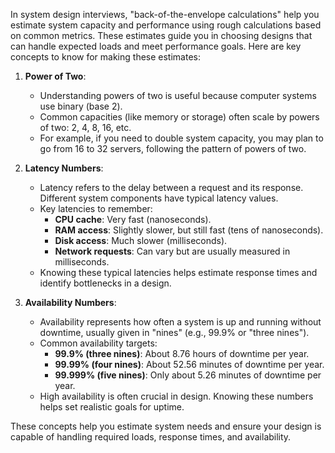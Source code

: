 In system design interviews, "back-of-the-envelope calculations" help you estimate system capacity and performance using rough calculations based on common metrics. These estimates guide you in choosing designs that can handle expected loads and meet performance goals. Here are key concepts to know for making these estimates:

1. **Power of Two**:
   - Understanding powers of two is useful because computer systems use binary (base 2). 
   - Common capacities (like memory or storage) often scale by powers of two: 2, 4, 8, 16, etc.
   - For example, if you need to double system capacity, you may plan to go from 16 to 32 servers, following the pattern of powers of two.

2. **Latency Numbers**:
   - Latency refers to the delay between a request and its response. Different system components have typical latency values.
   - Key latencies to remember:
     - **CPU cache**: Very fast (nanoseconds).
     - **RAM access**: Slightly slower, but still fast (tens of nanoseconds).
     - **Disk access**: Much slower (milliseconds).
     - **Network requests**: Can vary but are usually measured in milliseconds.
   - Knowing these typical latencies helps estimate response times and identify bottlenecks in a design.

3. **Availability Numbers**:
   - Availability represents how often a system is up and running without downtime, usually given in "nines" (e.g., 99.9% or "three nines").
   - Common availability targets:
     - **99.9% (three nines)**: About 8.76 hours of downtime per year.
     - **99.99% (four nines)**: About 52.56 minutes of downtime per year.
     - **99.999% (five nines)**: Only about 5.26 minutes of downtime per year.
   - High availability is often crucial in design. Knowing these numbers helps set realistic goals for uptime.

These concepts help you estimate system needs and ensure your design is capable of handling required loads, response times, and availability.
